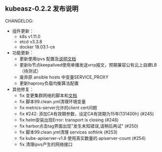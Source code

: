 ## kubeasz-0.2.2 发布说明

CHANGELOG:
- 组件更新：
  - k8s v1.11.0
  - etcd v3.3.8 
  - docker 18.03.1-ce
- 功能更新：
  - 更新使用ipvs 配置及[说明文档](https://github.com/easzlab/kubeasz/blob/master/docs/guide/ipvs.md) 
  - 更新lb节点keepalived使用单播发送vrrp报文，预期兼容公有云上自建LB（待测试）
  - 废弃原 ansible hosts 中变量SERVICE_PROXY
  - 更新haproxy负载均衡算法配置
- 其他修复：
  - fix 变更集群网络的脚本和[文档](https://github.com/easzlab/kubeasz/blob/master/docs/op/change_k8s_network.md)
  - fix 脚本99.clean.yml清理环境变量
  - fix metrics-server允许的client cert问题
  - fix #242: 添加CA有效期参数，设定CA有效期为15年(131400h) (#245)
  - fix helm安装出现Error: transport is closing (#248)
  - fix harbor点击tag界面出现\"发生未知错误,请稍后再试" (#250)
  - fix 脚本99.clean.yml清理 services softlink (#253)
  - fix kube-apiserver-v1.8 使用真实数量的 apiserver-count (#254)
  - fix 清理ipvs产生的网络接口
